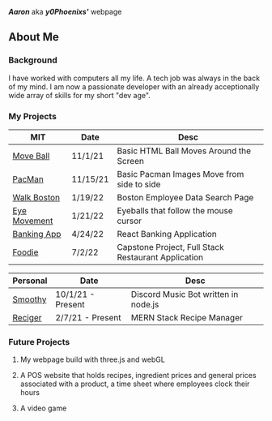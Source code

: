 ***Aaron*** aka ***y0Phoenixs'*** webpage

## About Me

### Background

I have worked with computers all my life. A tech job was always in the back of my mind. I am now a passionate developer with an already acceptionally wide array of skills for my short "dev age".

### My Projects

| MIT                                                                             | Date     | Desc                                       |
| ------------------------------------------------------------------------------  | -------- | ------------------------------------------ |
| [Move Ball](https://github.com/y0Phoenix/y0Phoenix.github.io/blob/main/ball.js) | 11/1/21  | Basic HTML Ball Moves Around the Screen    |
| [PacMan](https://github.com/y0Phoenix/y0Phoenix.github.io/blob/main/pacman.js)  | 11/15/21 | Basic Pacman Images Move from side to side |
| [Walk Boston](https://y0phoenix.github.io/WalkBoston/)  | 1/19/22 | Boston Employee Data Search Page |
| [Eye Movement](https://y0phoenix.github.io/eye-movement/)  | 1/21/22 | Eyeballs that follow the mouse cursor |
| [Banking App](https://aaron-graybillbankingapp.herokuapp.com/)  | 4/24/22 | React Banking Application |
| [Foodie](https://aaron-graybillfsrestaurantapp.herokuapp.com/)  | 7/2/22 | Capstone Project, Full Stack Restaurant Application |


| Personal                                                                        | Date              | Desc                                       |
| ------------------------------------------------------------------------------- | ----------------- | ------------------------------------------ |
| [Smoothy](https://github.com/y0Phoenix/Smoothy)                                 | 10/1/21 - Present | Discord Music Bot written in node.js       |
| [Reciger](http://reciger.com)                                 | 2/7/21 - Present | MERN Stack Recipe Manager |

### Future Projects

1. My webpage build with three.js and webGL

2. A POS website that holds recipes, ingredient prices and general prices associated with a product, a time sheet where employees clock their hours

3. A video game
